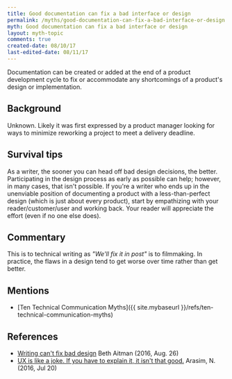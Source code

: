 ```yaml
---
title: Good documentation can fix a bad interface or design
permalink: /myths/good-documentation-can-fix-a-bad-interface-or-design
myth: Good documentation can fix a bad interface or design
layout: myth-topic
comments: true
created-date: 08/10/17
last-edited-date: 08/11/17
---
```


Documentation can be created or added at the end of a product development cycle to fix or accommodate any shortcomings of a product's design or implementation.

## Background

Unknown. Likely it was first expressed by a product manager looking for ways to minimize reworking a project to meet a delivery deadline.

## Survival tips

As a writer, the sooner you can head off bad design decisions, the better. Participating in the design process as early as possible can help; however, in many cases, that isn't possible. If you're a writer who ends up in the unenviable position of documenting a product with a less-than-perfect design (which is just about every product), start by empathizing with your reader/customer/user and working back. Your reader will appreciate the effort (even if no one else does).

## Commentary

This is to technical writing as _"We'll fix it in post"_ is to filmmaking. In practice, the flaws in a design tend to get worse over time rather than get better.

## Mentions

* [Ten Technical Communication Myths]({{ site.mybaseurl }}/refs/ten-technical-communication-myths)

## References

* [Writing can't fix bad design](https://medium.com/@beth.aitman/writing-cant-fix-bad-design-f318aabaaeb0) Beth Aitman (2016, Aug. 26)
* [UX is like a joke. If you have to explain it, it isn't that good.](https://arcweb.co/good-ux-is-like-a-joke-if-you-have-to-explain-it-it-isnt-that-good/) Arasim, N. (2016, Jul 20)
